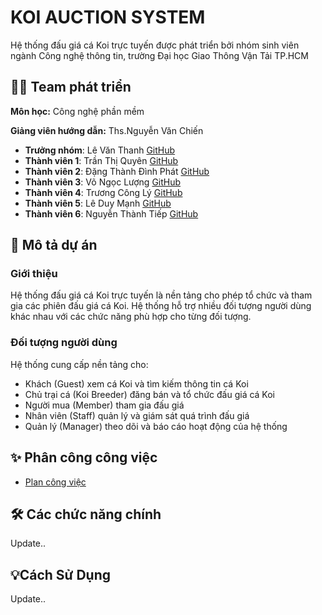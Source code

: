 # KOI AUCTION SYSTEM

Hệ thống đấu giá cá Koi trực tuyến được phát triển bởi nhóm sinh viên ngành Công nghệ thông tin, trường Đại học Giao Thông Vận Tải TP.HCM


## 👨‍💻 Team phát triển
**Môn học:** Công nghệ phần mềm 

**Giảng viên hướng dẫn:** Ths.Nguyễn Văn Chiến 
- **Trưởng nhóm**: Lê Văn Thanh [GitHub](https://github.com/Thanklearncode)
- **Thành viên 1**: Trần Thị Quyên [GitHub](https://github.com/Quyen0912)
- **Thành viên 2**: Đặng Thành Đình Phát [GitHub](https://github.com/WilliamCodyz)
- **Thành viên 3**: Võ Ngọc Lượng [GitHub](https://github.com/Luong1801)
- **Thành viên 4**: Trương Công Lý [GitHub](https://github.com/TCLy3005)
- **Thành viên 5**: Lê Duy Mạnh  [GitHub](https://github.com/Leduymanhdu)
- **Thành viên 6**: Nguyễn Thành Tiếp [GitHub](https://github.com/NguyenThanhTiep)


## 📝 Mô tả dự án
### Giới thiệu
Hệ thống đấu giá cá Koi trực tuyến là nền tảng cho phép tổ chức và tham gia các phiên đấu giá cá Koi. Hệ thống hỗ trợ nhiều đối tượng người dùng khác nhau với các chức năng phù hợp cho từng đối tượng.
### Đối tượng người dùng
Hệ thống cung cấp nền tảng cho:
- Khách (Guest) xem cá Koi và tìm kiếm thông tin cá Koi
- Chủ trại cá (Koi Breeder) đăng bán và tổ chức đấu giá cá Koi
- Người mua (Member) tham gia đấu giá
- Nhân viên (Staff) quản lý và giám sát quá trình đấu giá
- Quản lý (Manager) theo dõi và báo cáo hoạt động của hệ thống

## ✨ Phân công công việc
 - [Plan công việc](https://docs.google.com/spreadsheets/d/1cWbCNwB7137gBFSbJ-4CqGDblcuFqDsfNDWafd9D3ZQ/edit?gid=1771976516#gid=1771976516)

## 🛠 Các chức năng chính

Update..

## 💡Cách Sử Dụng

Update..
